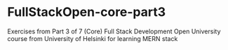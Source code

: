 # FullStackOpen-core-part3
Exercises from Part 3 of 7 (Core) Full Stack Development Open University course from University of Helsinki for learning MERN stack
